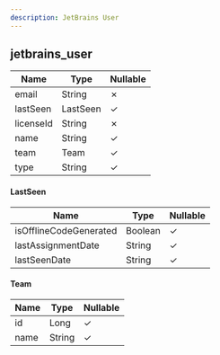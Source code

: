 ```yaml
---
description: JetBrains User
---
```

jetbrains_user
--------------

| **Name**  | **Type** | **Nullable** |
| --------- | -------- | ------------ |
| email     | String   | &cross;      |
| lastSeen  | LastSeen | &check;      |
| licenseId | String   | &cross;      |
| name      | String   | &check;      |
| team      | Team     | &check;      |
| type      | String   | &check;      |

#### LastSeen
| **Name**               | **Type** | **Nullable** |
| ---------------------- | -------- | ------------ |
| isOfflineCodeGenerated | Boolean  | &check;      |
| lastAssignmentDate     | String   | &check;      |
| lastSeenDate           | String   | &check;      |

#### Team
| **Name** | **Type** | **Nullable** |
| -------- | -------- | ------------ |
| id       | Long     | &check;      |
| name     | String   | &check;      |
